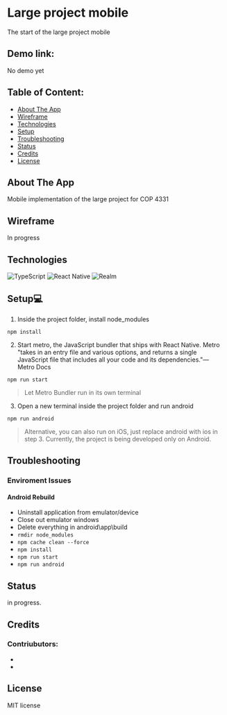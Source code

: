 # Large project mobile
The start of the large project mobile

## Demo link:
No demo yet

## Table of Content:
- [About The App](#about-the-app)
- [Wireframe](#wireframe)
- [Technologies](#technologies)
- [Setup](#setup)
- [Troubleshooting](#troubleshooting)
- [Status](#status)
- [Credits](#credits)
- [License](#license)

## About The App
Mobile implementation of the large project for COP 4331 

## Wireframe
In progress

## Technologies
![TypeScript](https://img.shields.io/badge/typescript-%23007ACC.svg?style=for-the-badge&logo=typescript&logoColor=white)
![React Native](https://img.shields.io/badge/react_native-%2320232a.svg?style=for-the-badge&logo=react&logoColor=%2361DAFB)
![Realm](https://img.shields.io/badge/Realm-39477F?style=for-the-badge&logo=realm&logoColor=white)

## Setup💻

1. Inside the project folder, install node_modules

```
npm install 
```
2. Start metro, the JavaScript bundler that ships with React Native. Metro "takes in an entry file and various options, and returns a single JavaScript file that includes all your code and its dependencies."— Metro Docs

```
npm run start
```
> Let Metro Bundler run in its own terminal

3. Open a new terminal inside the project folder and run android

```
npm run android
```

> Alternative, you can also run on iOS, just replace android with ios in step 3.
> Currently, the project is being developed only on Android.

## Troubleshooting
### Enviroment Issues
#### Android Rebuild
- Uninstall application from emulator/device
- Close out emulator windows 
- Delete everything in android\app\build
- ` rmdir node_modules `
- ` npm cache clean --force `
- ` npm install `
- ` npm run start `
- ` npm run android `


## Status
in progress. 

## Credits
### Contriubutors:
- 
- 

## License

MIT license 
